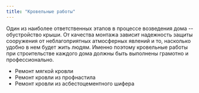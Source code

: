 ```yaml
---
title: "Кровельные работы"
---
```


Один из наиболее ответственных этапов в процессе возведения дома -- обустройство крыши. От качества монтажа зависит надежность защиты сооружения от неблагоприятных атмосферных явлений и то, насколько удобно в нем будет жить людям. Именно поэтому кровельные работы при строительстве каждого дома должны быть выполнены грамотно и профессионально.

- Ремонт мягкой кровли
- Ремонт кровли из профнастила
- Ремонт кровли из асбестоцементного шифера
